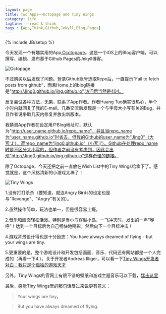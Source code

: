 ```yaml
---
layout: page
title: Two Apps——Octopage and Tiny Wings
category: life
tagline: --read & think
tags : [App,Think,Github,Jekyll,Blog,Pages]
---
```

{% include JB/setup %}

今天发现一个有趣实用的App,[Ocotopage](https://itunes.apple.com/cn/app/octopage-blogging-jekyll-markdown/id649843345?mt=8)。这是一个iOS上的Blog客户端，可以撰写、编辑、发布基于Github Pages的Jekyll博客。

![Octopage](http://pic.yupoo.com/jok3r/DwSE8clZ/medish.jpg)

不过购买以后发现了问题。登录Github账号选取Repo后，一直提示“Fail to fetch posts from github”，而且Home上的blog链接是"http://Jing0.github.io/jing.github.io",访问后当然是404。

反复尝试各种方法，无果，联系了App作者。作者Huang Tuo确实很热心，半个小时内就回复了我的E-mail。几番交流后发现是一个与字母大小写有关的Bug，并且作者说争取几天内修复并放出新版本。

我猜测App作者在设定用户Blog地址时，默认为"http://user_name.github.io/repo_name"，并且当repo_name为“user_name.github.io”时省去。但我的Github的user_name为“Jing0”（大写'J'），而repo_name为“jing0.github.io”（小写'j'）。Github在处理repo_name时是不区分大小写的，但作者之前没有考虑到，因此会出现"http://Jing0.github.io/jing.github.io"这样奇怪的链接。

除了Octopage，今天还把之前一直放在Wish List中的Tiny Wings给拿下了。感觉就是，这个风格清新的小游戏太棒了！

![Tiny Wings](http://pic.yupoo.com/jok3r/DwSC86xv/medish.jpg)

1.没有打打杀杀（要知道，就连Angry Birds的设定也是与"Revenge"、"Angry"有关的）。

2.虽然操作简单，玩法也单一，但是很容易上瘾。

2.音乐和画面轻松活泼。特别是当小鸟穿越小岛、一飞冲天时，发出的一声“咿呼”！达到一个目标后为自己畅快地喝彩，然后向下一个目标冲击！

4.游戏背景设计得也是十分励志：You have always dreamed of flying - but your wings are tiny.

5.更重要的是，整个游戏设计和开发包括画面、音乐、代码还有网站都是一个人完成的（再看一下4.）。关于开发者Andreas Illiger，可以看一下[Tiny Wings开发者对白：我只是个孤独的游戏天才](http://www.csdn.net/article/2012-05-14/2805564)

另外，Tiny Wings的官网上有很不错的壁纸和游戏主题音乐可以下载，[猛击这里](http://www.andreasilliger.com/)

最后，感觉Tiny Wings里的那句话反过来说更有意义：

>Your wings are tiny，

>But you have always dreamed of flying.